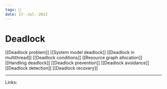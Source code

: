 ```yaml
---
tags: 🌱
date: 17--Jul--2022
---
```


# Deadlock

[[Deadlock problem]]
[[System model deadlock]]
[[Deadlock in multithread]]
[[Deadlock conditions]]
[[Resource graph allocation]]
[[Handling deadlock]]
[[Deadlock prevention]]
[[Deadlock avoidance]]
[[Deadlock detection]]
[[Deadlock recovery]]

---
Links: 